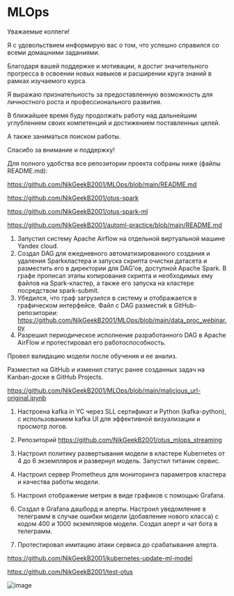 # MLOps
Уважаемые коллеги! 

Я с удовольствием информирую вас о том, что успешно справился со всеми домашними заданиями.

Благодаря вашей поддержке и мотивации, я достиг значительного прогресса в освоении новых навыков и расширении круга знаний в рамках изучаемого курса.

Я выражаю признательность за предоставленную возможность для личностного роста и профессионального развития.

В ближайшее время буду продолжать работу над дальнейшим углублением своих компетенций и достижением поставленных целей.

А также заниматься поиском работы.

Спасибо за внимание и поддержку!

Для полного удобства все репозитории проекта собраны ниже (файлы README.md):

https://github.com/NikGeekB2001/MLOps/blob/main/README.md

https://github.com/NikGeekB2001/otus-spark

https://github.com/NikGeekB2001/otus-spark-ml

https://github.com/NikGeekB2001/automl-practice/blob/main/README.md

1. Запустил систему Apache Airflow на отдельной виртуальной машине Yandex
cloud.
2. Создал DAG для ежедневного автоматизированного создания и удаления Sparkкластера и запуска скрипта очистки датасета и разместить его в директории для DAG’ов,
доступной Apache Spark. В графе прописал этапы копирования скрипта и
необходимых ему файлов на Spark-кластер, а также его запуска на кластере посредством
spark-submit.
3. Убедился, что граф загрузился в систему и отображается в графическом
интерфейсе.
Файл с DAG разместиk в GitHub- репозитории:
https://github.com/NikGeekB2001/MLOps/blob/main/data_proc_webinar.py
4. Разрешил периодическое исполнение разработанного DAG в Apache AirFlow и
протестировал его работоспособность. 

Провел валидацию модели после обучения и ее анализ.

Разместил на GitHub и изменил статус ранее созданных задач на Kanban-доске в GitHub Projects.

https://github.com/NikGeekB2001/MLOps/blob/main/malicious_url-original.ipynb

1. Настроена kafka in YC через SLL сертификат и Python (kafka-python),
с использованием kafka UI для эффективной визуализации и просмотр логов.
2. Репозиторий 
https://github.com/NikGeekB2001/otus_mlops_streaming

1. Настроил политику развертывания модели в кластере Kubernetes от 4 до 6
экземпляров и развернул модель.
Запустил титаник сервис.
2. Настроил сервер Prometheus для мониторинга параметров кластера и качества
работы модели.
3. Настроил отображение метрик в виде графиков с помощью Grafana.
4. Создал в Grafana дашборд и алерты.
Настроил уведомление в телеграмм в случае ошибки модели (добавление нового класса) с кодом 400
и 1000 экземпляров модели.
Создал алерт и чат бота в телеграмм.
5. Протестировал имитацию атаки сервиса
до срабатывания алерта.

https://github.com/NikGeekB2001/kubernetes-update-ml-model

https://github.com/NikGeekB2001/test-otus


![image](https://github.com/user-attachments/assets/a41b88d5-ba4c-41e3-a04d-20eebb4ee2c7)
